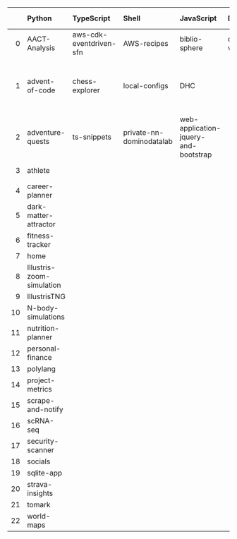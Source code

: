 |    | Python                    | TypeScript              | Shell                    | JavaScript                           | Dockerfile   | R                                                        | CSS               | Jupyter Notebook   | Go              | PowerShell   | Cypher                | HTML              |
|---:|:--------------------------|:------------------------|:-------------------------|:-------------------------------------|:-------------|:---------------------------------------------------------|:------------------|:-------------------|:----------------|:-------------|:----------------------|:------------------|
|  0 | AACT-Analysis             | aws-cdk-eventdriven-sfn | AWS-recipes              | biblio-sphere                        | code-vault   | Computation-Optimizations                                | frontend-patterns | hypothesis-testing | kube-playground | nn-private   | social-media-insights | workout-generator |
|  1 | advent-of-code            | chess-explorer          | local-configs            | DHC                                  |              | Coursera-Data-Science-Foundations-using-R-Specialization |                   | mnist-classifyer   |                 | performance  |                       |                   |
|  2 | adventure-quests          | ts-snippets             | private-nn-dominodatalab | web-application-jquery-and-bootstrap |              | wearable-computing                                       |                   | sandbox            |                 |              |                       |                   |
|  3 | athlete                   |                         |                          |                                      |              |                                                          |                   | twitter-novo       |                 |              |                       |                   |
|  4 | career-planner            |                         |                          |                                      |              |                                                          |                   |                    |                 |              |                       |                   |
|  5 | dark-matter-attractor     |                         |                          |                                      |              |                                                          |                   |                    |                 |              |                       |                   |
|  6 | fitness-tracker           |                         |                          |                                      |              |                                                          |                   |                    |                 |              |                       |                   |
|  7 | home                      |                         |                          |                                      |              |                                                          |                   |                    |                 |              |                       |                   |
|  8 | Illustris-zoom-simulation |                         |                          |                                      |              |                                                          |                   |                    |                 |              |                       |                   |
|  9 | IllustrisTNG              |                         |                          |                                      |              |                                                          |                   |                    |                 |              |                       |                   |
| 10 | N-body-simulations        |                         |                          |                                      |              |                                                          |                   |                    |                 |              |                       |                   |
| 11 | nutrition-planner         |                         |                          |                                      |              |                                                          |                   |                    |                 |              |                       |                   |
| 12 | personal-finance          |                         |                          |                                      |              |                                                          |                   |                    |                 |              |                       |                   |
| 13 | polylang                  |                         |                          |                                      |              |                                                          |                   |                    |                 |              |                       |                   |
| 14 | project-metrics           |                         |                          |                                      |              |                                                          |                   |                    |                 |              |                       |                   |
| 15 | scrape-and-notify         |                         |                          |                                      |              |                                                          |                   |                    |                 |              |                       |                   |
| 16 | scRNA-seq                 |                         |                          |                                      |              |                                                          |                   |                    |                 |              |                       |                   |
| 17 | security-scanner          |                         |                          |                                      |              |                                                          |                   |                    |                 |              |                       |                   |
| 18 | socials                   |                         |                          |                                      |              |                                                          |                   |                    |                 |              |                       |                   |
| 19 | sqlite-app                |                         |                          |                                      |              |                                                          |                   |                    |                 |              |                       |                   |
| 20 | strava-insights           |                         |                          |                                      |              |                                                          |                   |                    |                 |              |                       |                   |
| 21 | tomark                    |                         |                          |                                      |              |                                                          |                   |                    |                 |              |                       |                   |
| 22 | world-maps                |                         |                          |                                      |              |                                                          |                   |                    |                 |              |                       |                   |